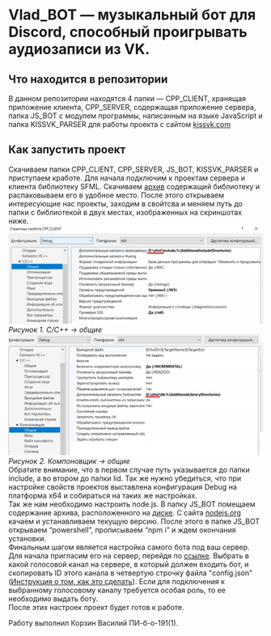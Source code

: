 # Vlad_BOT &mdash; музыкальный бот для Discord, способный проигрывать аудиозаписи из VK.

## Что находится в репозитории

В данном репозитории находятся 4 папки &mdash; CPP_CLIENT, хранящая приложение клиента, CPP_SERVER, содержащая приложение сервера, папка JS_BOT с модулем программы, написанным на языке JavaScript и папка KISSVK_PARSER для работы проекта с сайтом [kissvk.com](https://kissvk.com/)

## Как запустить проект
Скачиваем папки CPP_CLIENT, CPP_SERVER, JS_BOT, KISSVK_PARSER и приступаем кработе.
Для начала подключим к проектам сервера и клиента библиотеку SFML. 
Скачиваем [архив](https://www.sfml-dev.org/files/SFML-2.5.1-windows-vc15-64-bit.zip) содержащий библиотеку и распаковываем его в удобное место.
После этого открываем интересующие нас проекты, заходим в свойтсва и меняем путь до папки с библиотекой в двух местах, изображенных на скриншотах ниже.
![Рисунок 1](https://raw.githubusercontent.com/GachiGucciGhoul/Vlad_BOT/master/screenshots/1.png)
_Рисунок 1. C/C++ -> общие_
![Рисунок 2](https://raw.githubusercontent.com/GachiGucciGhoul/Vlad_BOT/master/screenshots/2.png)
_Рисунок 2. Компоновщик -> общие_  
  Обратите внимание, что в первом случае путь указывается до папки include, а во втором до папки lid. Так же нужно убедиться, что при настройке свойств проектов выставлена конфигурация Debug на платформа x64 и собираться на таких же настройках.  
  Так же нам необходимо настроить node.js. В папку JS_BOT помещаем содержание архива, расположенного на [диске](https://yadi.sk/d/l788A7aLt_zvYQ). С сайта [nodejs.org](https://nodejs.org/en/) качаем и устанавливаем текущую версию. После этого в папке JS_BOT открываем “powershell”, прописываем “npm i” и ждем окончания установки.   
  Финальным шагом является настройка самого бота под ваш сервер. Для начала пригласим его на сервер, перейдя по [ссылке](https://discord.com/oauth2/authorize?client_id=709356180119617656&scope=bot&permissions=3222032). Выбрать в какой голосовой канал на сервере, в который должен входить бот, и скопировать ID этого канала в четвертую строчку файла "config.json" ([Инструкция о том, как это сделать](https://support.discord.com/hc/ru/articles/206346498-Где-мне-найти-ID-пользователя-сервера-сообщения-)). Если для подключения к выбранному голосовому каналу требуется особая роль, то ее необходимо выдать боту.  
  После этих настроек проект будет готов к работе.  
    
Работу выполнил Корзин Василий ПИ-б-о-191(1).
